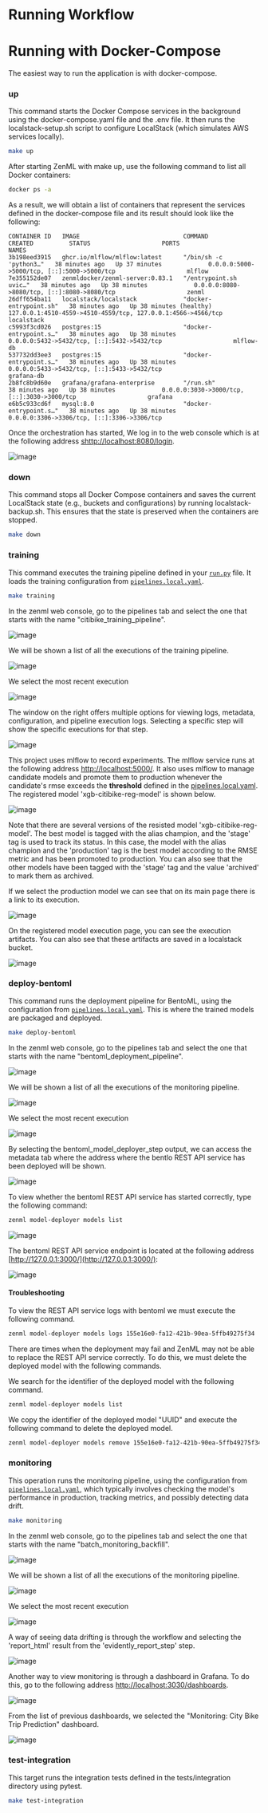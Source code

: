 # Running Workflow


# Running with Docker-Compose
The easiest way to run the application is with docker-compose.


### **up**
This command starts the Docker Compose services in the background using the docker-compose.yaml file and the .env file. It then runs the localstack-setup.sh script to configure LocalStack (which simulates AWS services locally).

```bash
make up
```

After starting ZenML with make up, use the following command to list all Docker containers:

```bash
docker ps -a
```

As a result, we will obtain a list of containers that represent the services defined in the docker-compose file and its result should look like the following:

```batch
CONTAINER ID   IMAGE                             COMMAND                  CREATED          STATUS                    PORTS                                                          NAMES
3b198eed3915   ghcr.io/mlflow/mlflow:latest      "/bin/sh -c 'python3…"   38 minutes ago   Up 37 minutes             0.0.0.0:5000->5000/tcp, [::]:5000->5000/tcp                    mlflow
7e355152de07   zenmldocker/zenml-server:0.83.1   "/entrypoint.sh uvic…"   38 minutes ago   Up 38 minutes             0.0.0.0:8080->8080/tcp, [::]:8080->8080/tcp                    zenml
26dff654ba11   localstack/localstack             "docker-entrypoint.sh"   38 minutes ago   Up 38 minutes (healthy)   127.0.0.1:4510-4559->4510-4559/tcp, 127.0.0.1:4566->4566/tcp   localstack
c5993f3cd026   postgres:15                       "docker-entrypoint.s…"   38 minutes ago   Up 38 minutes             0.0.0.0:5432->5432/tcp, [::]:5432->5432/tcp                    mlflow-db
537732dd3ee3   postgres:15                       "docker-entrypoint.s…"   38 minutes ago   Up 38 minutes             0.0.0.0:5433->5432/tcp, [::]:5433->5432/tcp                    grafana-db
2b8fc8b9d60e   grafana/grafana-enterprise        "/run.sh"                38 minutes ago   Up 38 minutes             0.0.0.0:3030->3000/tcp, [::]:3030->3000/tcp                    grafana
e6b5c933cd6f   mysql:8.0                         "docker-entrypoint.s…"   38 minutes ago   Up 38 minutes             0.0.0.0:3306->3306/tcp, [::]:3306->3306/tcp  
```

Once the orchestration has started, We log in to the web console which is at the following address [shttp://localhost:8080/login](http://localhost:8080/login). 

![image](images/zenml-login.jpg)



###  **down**
This command stops all Docker Compose containers and saves the current LocalStack state (e.g., buckets and configurations) by running localstack-backup.sh. This ensures that the state is preserved when the containers are stopped.

```bash
make down
```


### **training**
This command executes the training pipeline defined in your [`run.py`](../run.py) file. It loads the training configuration from [`pipelines.local.yaml`](../configs/zenml/pipelines.local.yaml).

```bash
make training
```

In the zenml web console, go to the pipelines tab and select the one that starts with the name "citibike_training_pipeline". 

![image](images/zenml-pipeline-list-train.jpg)

We will be shown a list of all the executions of the training pipeline.

![image](images/zenml-pipeline-train-list.jpg)

We select the most recent execution

![image](images/zenml-pipeline-train-workflow.jpg)

The window on the right offers multiple options for viewing logs, metadata, configuration, and pipeline execution logs. Selecting a specific step will show the specific executions for that step.

![image](images/zenml-pipeline-train-logs.jpg)


This project uses mlflow to record experiments. The mlflow service runs at the following address [http://localhost:5000/](http://localhost:5000/).
It also uses mlflow to manage candidate models and promote them to production whenever the candidate's rmse exceeds the **threshold** defined in the [pipelines.local.yaml](configs/zenml/pipelines.local.yaml). The registered model 'xgb-citibike-reg-model' is shown below.

![image](images/zenml-pipeline-train-mflow-model-xgb-list.jpg)

Note that there are several versions of the resisted model 'xgb-citibike-reg-model'. The best model is tagged with the alias champion, and the 'stage' tag is used to track its status. In this case, the model with the alias champion and the 'production' tag is the best model according to the RMSE metric and has been promoted to production. You can also see that the other models have been tagged with the 'stage' tag and the value 'archived' to mark them as archived.

If we select the production model we can see that on its main page there is a link to its execution.

![image](images/zenml-pipeline-train-mflow-model-xgb.jpg)

On the registered model execution page, you can see the execution artifacts. You can also see that these artifacts are saved in a localstack bucket.

![image](images/zenml-pipeline-train-mflow-model-xgb-artifacts.jpg)



### **deploy-bentoml**
This command runs the deployment pipeline for BentoML, using the configuration from [`pipelines.local.yaml`](../configs/zenml/pipelines.local.yaml). This is where the trained models are packaged and deployed.

```bash
make deploy-bentoml
```

In the zenml web console, go to the pipelines tab and select the one that starts with the name "bentoml_deployment_pipeline".

![image](images/zenml-pipeline-list-deploy.jpg)

We will be shown a list of all the executions of the monitoring pipeline.

![image](images/zenml-pipeline-deploy-list.jpg)

We select the most recent execution

![image](images/zenml-pipeline-deploy-workflow.jpg)

By selecting the bentoml_model_deployer_step output, we can access the metadata tab where the address where the bentlo REST API service has been deployed will be shown.

![image](images/zenml-pipeline-deploy-metadata.jpg)


To view whether the bentoml REST API service has started correctly, type the following command:

```bash
zenml model-deployer models list
```

![image](images/zenml-pipeline-deploy-models-list.jpg)


The bentoml REST API service endpoint is located at the following address [http://127.0.0.1:3000/](http://127.0.0.1:3000/):

![image](images/zenml-pipeline-deploy-bentoml.jpg)

#### Troubleshooting


To view the REST API service logs with bentoml we must execute the following command.

```bash
zenml model-deployer models logs 155e16e0-fa12-421b-90ea-5ffb49275f34
```


There are times when the deployment may fail and ZenML may not be able to replace the REST API service correctly. To do this, we must delete the deployed model with the following commands.

We search for the identifier of the deployed model with the following command.

```bash
zenml model-deployer models list
```

We copy the identifier of the deployed model "UUID" and execute the following command to delete the deployed model.

```bash
zenml model-deployer models remove 155e16e0-fa12-421b-90ea-5ffb49275f34
```


### **monitoring**
This operation runs the monitoring pipeline, using the configuration from [`pipelines.local.yaml`](../configs/zenml/pipelines.local.yaml), which typically involves checking the model's performance in production, tracking metrics, and possibly detecting data drift.

```bash
make monitoring
```

In the zenml web console, go to the pipelines tab and select the one that starts with the name "batch_monitoring_backfill".

![image](images/zenml-pipeline-list-monitoring.jpg)


We will be shown a list of all the executions of the monitoring pipeline.

![image](images/zenml-pipeline-monitoring-list.jpg)

We select the most recent execution

![image](images/zenml-pipeline-monitoring-workflow.jpg)

A way of seeing data drifting is through the workflow and selecting the 'report_html' result from the 'evidently_report_step' step.

![image](images/zenml-pipeline-monitoring-evidently.jpg)


Another way to view monitoring is through a dashboard in Grafana. To do this, go to the following address [http://localhost:3030/dashboards](http://localhost:3030/dashboards).


![image](images/grafana-monitoring-list.jpg)

From the list of previous dashboards, we selected the "Monitoring: City Bike Trip Prediction" dashboard.

![image](images/grafana-monitoring.jpg)

### **test-integration**
This target runs the integration tests defined in the tests/integration directory using pytest.

```bash
make test-integration
```
